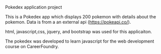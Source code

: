 Pokedex application project

This is a Pokedex app which displays 200 pokemon with details about the pokemon. Data is from a an external api (https://pokeapi.co/).

html, javascript,css, jquery, and bootstrap was used for this applicaiton.

The pokedex was developed to learn javascript for the web development course on CareerFoundry.
